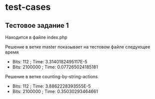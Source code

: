 # test-cases

## Тестовое задание 1
Находится в файле index.php

Решение в ветке master показывает на тестовом файле следующее время

* Bits: 112 ; Time: 3.3140182495117E-5
* Bits: 2100000 ; Time: 0.077265024185181 

Решение в ветке counting-by-string-actions

* Bits: 112 ; Time: 3.8862228393555E-5
* Bits: 2100000 ; Time: 0.35030293464661 
